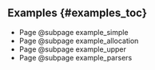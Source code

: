 ## Examples {#examples_toc}

* Page @subpage example_simple
* Page @subpage example_allocation
* Page @subpage example_upper
* Page @subpage example_parsers

